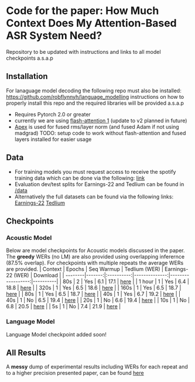 # Code for the paper: How Much Context Does My Attention-Based ASR System Need?
Repository to be updated with instructions and links to all model checkpoints a.s.a.p

## Installation
For lanaguage model decoding the following repo must also be installed: https://github.com/robflynnyh/language_modelling
instructions on how to properly install this repo and the required libraries will be provided a.s.a.p
- Requires Pytorch 2.0 or greater
- currently we are using [flash-attention 1](https://github.com/Dao-AILab/flash-attention/tree/6d48e14a6c2f551db96f0badc658a6279a929df3) (update to v2 planned in future)
- [Apex](https://github.com/NVIDIA/apex/tree/master) is used for fused rms/layer norm (and fused Adam if not using madgrad)
TODO: setup code to work without flash-attention and fused layers installed for easier usage

## Data
- For training models you must request access to receive the spotify training data which can be done via the following: [link](https://podcastsdataset.byspotify.com/)
- Evaluation dev/test splits for Earnings-22 and Tedlium can be found in [/data](https://github.com/robflynnyh/long-context-asr/tree/main/data)
- Alternatively the full datasets can be found via the following links: [Earnings-22](https://github.com/revdotcom/speech-datasets/tree/main/earnings22) [Tedlium](https://www.openslr.org/51/) 

## Checkpoints
### Acoustic Model
Below are model checkpoints for Acoustic models discussed in the paper. The <b>greedy</b> WERs (no LM) are also provided using overlapping inferernce (87.5% overlap). For checkpoints with multiple repeats the average WERs are provided.
| Context | Epochs | Seq Warmup | Tedlium (WER) | Earnings-22 (WER) | Download |
| --------|-------:|:----------:|--------------:|------------------:|----------|
|  80s    |    2   |  Yes       |       6.1     |      17.1         | [here](https://huggingface.co/rjflynn2/lcasr-80s-epoch-2/) |
|  1 hour |    1   |  Yes       |       6.4     |      18.8         | [here](https://huggingface.co/rjflynn2/lcasr-1hour) |
|  320s   |    1   | Yes        |       6.5     |      18.6         | [here](https://huggingface.co/rjflynn2/lcasr-320s) |
|  160s   |    1   | Yes        |       6.5     |      18.7         | [here](https://huggingface.co/rjflynn2/lcasr-160s) |
|  80s    |    1   | Yes        |       6.5     |      18.7         | [here](https://huggingface.co/rjflynn2/lcasr-80s) |
|  40s    |    1   | Yes        |       6.7     |      19.2         | [here](https://huggingface.co/rjflynn2/lcasr-40s-seq_warmup) |
|  40s    |    1   | No         |       6.5     |      19.4         | [here](https://huggingface.co/rjflynn2/lcasr-40s) |
|  20s    |    1   | No         |       6.6     |      19.4         | [here](https://huggingface.co/rjflynn2/lcasr-20s)  |
|  10s    |    1   | No         |       6.8     |      20.5         | [here](https://huggingface.co/rjflynn2/lcasr-10s)  |
|  5s    |    1   | No         |       7.4     |      21.9         | [here](https://huggingface.co/rjflynn2/lcasr-5s)  |

### Language Model
Language Model checkpoint added soon!

## All Results

A <b>messy</b> dump of experimental results including WERs for each repeat and to a higher precision presented paper, can be found [here](https://github.com/robflynnyh/long-context-asr/blob/main/artifacts/experiment_dump.pdf)
